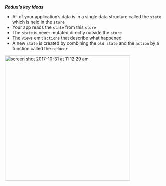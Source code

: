 ***Redux’s key ideas***

- All of your application’s data is in a single data structure called the `state` which is held in the `store`
- Your app reads the `state` from this `store`
- The `state` is never mutated directly outside the `store`
- The `views` emit `actions` that describe what happened
- A new `state` is created by combining the `old state` and the `action` by a function called the `reducer`

<img width="400" alt="screen shot 2017-10-31 at 11 12 29 am" src="https://user-images.githubusercontent.com/17349825/32205819-70652400-be2c-11e7-917f-213f5afbb079.png">
